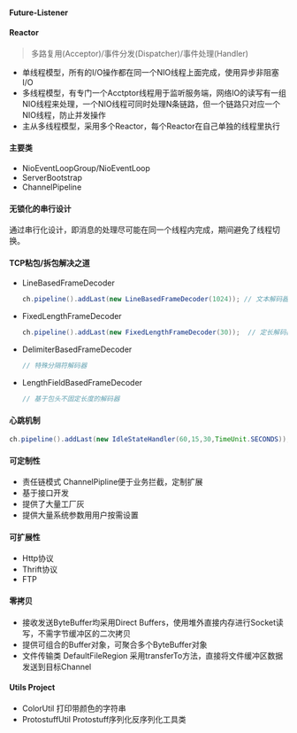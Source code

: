 #### Future-Listener 

#### Reactor
> 多路复用(Acceptor)/事件分发(Dispatcher)/事件处理(Handler)
* 单线程模型，所有的I/O操作都在同一个NIO线程上面完成，使用异步非阻塞I/O
* 多线程模型，有专门一个Acctptor线程用于监听服务端，网络IO的读写有一组NIO线程来处理，一个NIO线程可同时处理N条链路，但一个链路只对应一个NIO线程，防止并发操作 
* 主从多线程模型，采用多个Reactor，每个Reactor在自己单独的线程里执行 

#### 主要类
* NioEventLoopGroup/NioEventLoop
* ServerBootstrap
* ChannelPipeline

#### 无锁化的串行设计

通过串行化设计，即消息的处理尽可能在同一个线程内完成，期间避免了线程切换。

#### TCP粘包/拆包解决之道

- LineBasedFrameDecoder 

  ```java
  ch.pipeline().addLast(new LineBasedFrameDecoder(1024)); // 文本解码器
  ```

- FixedLengthFrameDecoder

  ```java
  ch.pipeline().addLast(new FixedLengthFrameDecoder(30));  // 定长解码器
  ```

- DelimiterBasedFrameDecoder 

  ``` java
  // 特殊分隔符解码器
  ```

- LengthFieldBasedFrameDecoder 

  ``` java
  // 基于包头不固定长度的解码器
  ```

#### 心跳机制

``` java
ch.pipeline().addLast(new IdleStateHandler(60,15,30,TimeUnit.SECONDS));
```

#### 可定制性

* 责任链模式 ChannelPipline便于业务拦截，定制扩展
* 基于接口开发
* 提供了大量工厂灰
* 提供大量系统参数用用户按需设置

#### 可扩展性

* Http协议
* Thrift协议
* FTP

#### 零拷贝

* 接收发送ByteBuffer均采用Direct Buffers，使用堆外直接内存进行Socket读写，不需字节缓冲区的二次拷贝
* 提供可组合的Buffer对象，可聚合多个ByteBuffer对象
* 文件传输类 DefaultFileRegion 采用transferTo方法，直接将文件缓冲区数据发送到目标Channel

#### Utils Project
* ColorUtil 打印带颜色的字符串
* ProtostuffUtil Protostuff序列化反序列化工具类